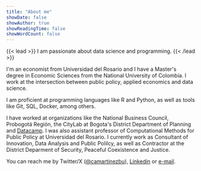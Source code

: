 ```yaml
---
title: "About me"
showDate: false
showAuthor: true
showReadingTime: false
showWordCount: false
---
```



{{< lead >}}
I am passionate about data science and programming.
{{< /lead >}}

I'm an economist from Universidad del Rosario and I have a Master's degree in Economic Sciences from the National University of Colombia. I work at the intersection between public policy, applied economics and data science.

I am proficient at programming languages like R and Python, as well as tools like Git, SQL, Docker, among others.

I have worked at organizations like the National Business Council, Probogotá Región, the CityLab at Bogota's District Department of Planning and [Datacamp](https://www.datacamp.com/courses/data-storytelling-case-study-green-businesses). I was also assistant professor of Computational Methods for Public Policy at Universidad del Rosario. I currently work as Consultant of Innovation, Data Analysis and Public Polilcy, as well as Contractor at the District Deparment of Security, Peaceful Coexistence and Justice.

You can reach me by Twitter/X ([@camartinezbu](https://x.com/camartinezbu)), [Linkedin](https://www.linkedin.com/in/camartinezbu/) or [e-mail](mailto:camartinezbu.contacto@gmail.com).
